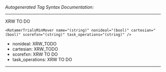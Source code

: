 _Autogenerated Tag Syntax Documentation:_

---
XRW TO DO

```
<RotamerTrialsMinMover name="(string)" nonideal="(bool)" cartesian="(bool)" scorefxn="(string)" task_operations="(string)" />
```

-   nonideal: XRW_TODO
-   cartesian: XRW_TODO
-   scorefxn: XRW TO DO
-   task_operations: XRW TO DO

---
